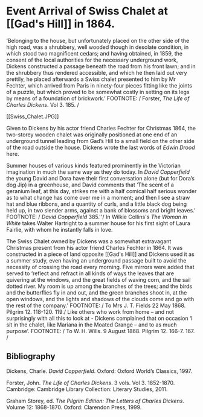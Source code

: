 # Event  Arrival of Swiss Chalet at [[Gad's Hill]] in 1864.

‘Belonging to the house, but unfortunately placed on the other side of the high road, was a shrubbery, well wooded though in desolate condition, in which stood two magnificent cedars; and having obtained, in 1859, the consent of the local authorities for the necessary underground work, Dickens constructed a passage beneath the road from his front lawn; and in the shrubbery thus rendered accessible, and which he then laid out very prettily, he placed afterwards a Swiss chalet presented to him by Mr Fechter, which arrived from Paris in ninety-four pieces fitting like the joints of a puzzle, but which proved to be somewhat costly in setting on its legs by means of a foundation of brickwork.’ FOOTNOTE: / Forster, _The Life of Charles Dickens_. Vol 3. 185. /

[[Swiss_Chalet.JPG]]

Given to Dickens by his actor friend Charles Fechter for Christmas 1864, the two-storey wooden chalet was originally positioned at one end of an underground tunnel leading from Gad’s Hill to a small field on the other side of the road outside the house. Dickens wrote the last words of _Edwin Drood_ here.


Summer houses of various kinds featured prominently in the Victorian imagination in much the same way as they do today. In _David Copperfield_ the young David and Dora have their first conversation alone (but for Dora’s dog Jip) in a greenhouse, and David comments that ‘The scent of a geranium leaf, at this day, strikes me with a half comical half serious wonder as to what change has come over me in a moment; and then I see a straw hat and blue ribbons, and a quantity of curls, and a little black dog being held up, in two slender arms, against a bank of blossoms and bright leaves.’ FOOTNOTE: / _David Copperfield_ 385.''/ In Wilkie Collins's _The Woman in White_ takes Walter Hartright to a summer house for his first sight of Laura Fairlie, with whom he instantly falls in love.

The Swiss Chalet owned by Dickens was a somewhat extravagant Christmas present from his actor friend Charles Fechter in 1864. It was constructed in a piece of land opposite [[Gad's Hill]] and Dickens used it as a summer study, even having an underground passage built to avoid the necessity of crossing the road every morning. Five mirrors were added that served to ‘reflect and refract in all kinds of ways the leaves that are quivering at the windows, and the great fields of waving corn, and the sail dotted river. My room is up among the branches of the trees; and the birds and the butterflies fly in and out, and the green branches shoot in, at the open windows, and the lights and shadows of the clouds come and go with the rest of the company.’ FOOTNOTE: / To Mrs J. T. Fields 22 May 1868. Pilgrim 12. 118-120. 119./ Like others who work from home – and not surprisingly with all this to look at - Dickens complained that on occasion ‘I sit in the chalet, like Mariana in the Moated Grange – and to as much purpose’. FOOTNOTE: / To W. H. Wills. 9 August 1868. Pilgrim 12. 166-7. 167. /


## Bibliography

Dickens, Charle. _David Copperfield_. Oxford: Oxford World’s Classics, 1997.

Forster, John. _The Life of Charles Dickens_. 3 vols. Vol 3. 1852-1870. Cambridge: Cambridge Library Collection: Literary Studies, 2011.

Graham Storey, ed. _The Pilgrim Edition: The Letters of Charles Dickens_. Volume 12: 1868-1870. Oxford: Clarendon Press, 1999.
